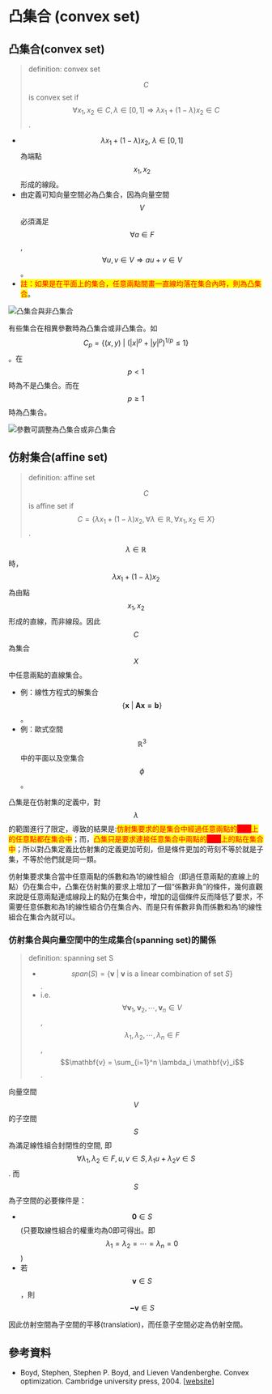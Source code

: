 # 凸集合 (convex set)

## 凸集合(convex set)

> definition: convex set
>
> $$C$$ is convex set if $$\forall x_1, x_2 \in C, \lambda \in [0,1] \Rightarrow \lambda x_1 + (1-\lambda) x_2 \in C$$.

* $$\lambda x_1 + (1-\lambda) x_2,\ \lambda \in [0,1]$$ 為端點 $$x_1, x_2$$形成的線段。
* 由定義可知向量空間必為凸集合，因為向量空間$$V$$必須滿足$$\forall a \in F$$, $$\forall u,v \in V \Rightarrow au+v \in V$$。
* <mark style="color:red;">註：如果是在平面上的集合，任意兩點間畫一直線均落在集合內時，則為凸集合</mark>。

![凸集合與非凸集合](../.gitbook/assets/convex\_set-min.png)

有些集合在相異參數時為凸集合或非凸集合。如 $$C_p = \{ (x,y)\ \vert \ (|x|^p + |y|^p)^{1/p} \leq 1 \}$$。在 $$p < 1$$時為不是凸集合。而在$$p \geq 1$$時為凸集合。

![參數可調整為凸集合或非凸集合](../.gitbook/assets/param\_convex\_set-min.png)

## 仿射集合(affine set)

> definition: affine set
>
> $$C$$ is affine set if $$C = \{ \lambda x_1 + (1-\lambda) x_2 , \forall \lambda \in \mathbb{R}, \forall x_1, x_2 \in X \}$$.

$$\lambda \in \mathbb{R}$$時， $$\lambda x_1 + (1-\lambda) x_2$$為由點 $$x_1, x_2$$形成的直線，而非線段。因此 $$C$$ 為集合$$X$$中任意兩點的直線集合。

* 例：線性方程式的解集合 $$\{\mathbf{x}\ \vert \ \mathbf{Ax = b} \}$$。
* 例：歐式空間$$\mathbb{R}^3$$中的平面以及空集合$$\phi$$。

凸集是在仿射集的定義中，對$$\lambda$$的範圍進行了限定，導致的結果是:<mark style="color:red;">仿射集要求的是集合中經過任意兩點的</mark><mark style="color:red;background-color:red;">**直線**</mark><mark style="color:red;">上的任意點都在集合中</mark>；而，<mark style="color:red;">凸集只是要求連接任意集合中兩點的</mark><mark style="color:red;background-color:red;">線段</mark><mark style="color:red;">上的點在集合中</mark>；所以對凸集定義比仿射集的定義更加苛刻，但是條件更加的苛刻不等於就是子集，不等於他們就是同一類。

仿射集要求集合當中任意兩點的係數和為1的線性組合（即過任意兩點的直線上的點）仍在集合中，凸集在仿射集的要求上增加了一個“係數非負”的條件，幾何直觀來說是任意兩點連成線段上的點仍在集合中，增加的這個條件反而降低了要求，不需要任意係數和為1的線性組合仍在集合內、而是只有係數非負而係數和為1的線性組合在集合內就可以。

### 仿射集合與向量空間中的生成集合(spanning set)的關係

> definition: spanning set S
>
> * $$span(S) = \{\mathbf{v} \ \vert \ \mathbf{v} \text{ is a linear combination of set } S\}$$.&#x20;
> * i.e. $$\forall \mathbf{v}_1, \mathbf{v}_2, \cdots, \mathbf{v}_n \in V$$, $$\lambda_1, \lambda_2, \cdots, \lambda_n \in F$$, $$\mathbf{v} = \sum_{i=1}^n \lambda_i \mathbf{v}_i$$.

向量空間$$V$$的子空間$$S$$為滿足線性組合封閉性的空間, 即 $$\forall \lambda_1, \lambda_2 \in F, u,v \in S, \lambda_1 u + \lambda_2 v \in S$$. 而$$S$$為子空間的必要條件是：

* $$\mathbf{0} \in S$$ (只要取線性組合的權重均為0即可得出。即 $$\lambda_1=\lambda_2=\cdots=\lambda_n = 0$$)
* 若 $$\mathbf{v} \in S$$，則 $$\mathbf{-v} \in S$$&#x20;

因此仿射空間為子空間的平移(translation)，而任意子空間必定為仿射空間。



## 參考資料

* Boyd, Stephen, Stephen P. Boyd, and Lieven Vandenberghe. Convex optimization. Cambridge university press, 2004. \[[website](https://web.stanford.edu/\~boyd/cvxbook/)]
